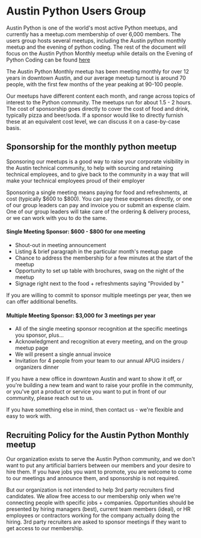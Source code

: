 # Austin Python Users Group

Austin Python is one of the world's most active Python meetups, and currently has a meetup.com membership of over 6,000 members. The users group hosts several meetups, including the Austin python monthly meetup and the evening of python coding. The rest of the document will focus on the Austin Python Monthly meetup while details on the Evening of Python Coding can be found [here](https://github.com/austin-python/APUG_presentations/blob/master/EveningOfPythonCoding.md)

The Austin Python Monthly meetup has been meeting monthly for over 12 years in downtown Austin, and our average meetup turnout is around 70 people, with the first few months of the year peaking at 90-100 people.

Our meetups have different content each month, and range across topics of interest to the Python community.  The meetups run for about 1.5 - 2 hours. The cost of sponsorship goes directly to cover the cost of food and drink, typically pizza and beer/soda.  If a sponsor would like to directly furnish these at an equivalent cost level, we can discuss it on a case-by-case basis.

## Sponsorship for the monthly python meetup

Sponsoring our meetups is a good way to raise your corporate visibility in the Austin technical community, to help with sourcing and retaining technical employees, and to give back to the community in a way that will make your technical employees proud of their employer

Sponsoring a single meeting means paying for food and refreshments, at cost (typically $600 to $800).  You can pay these expenses directly, or one of our group leaders can pay and invoice you or submit an expense claim.  One of our group leaders will take care of the ordering & delivery process, or we can work with you to do the same.

#### Single Meeting Sponsor: $600 - $800 for one meeting
- Shout-out in meeting announcement
- Listing & brief paragraph in the particular month's meetup page
- Chance to address the membership for a few minutes at the start of the meetup
- Opportunity to set up table with brochures, swag on the night of the meetup
- Signage right next to the food + refreshments saying "Provided by <your company>"

If you are willing to commit to sponsor multiple meetings per year, then we can offer additional benefits.

#### Multiple Meeting Sponsor: $3,000 for 3 meetings per year
- All of the single meeting sponsor recognition at the specific meetings you sponsor, plus...
- Acknowledgment and recognition at every meeting, and on the group meetup page
- We will present a single annual invoice
- Invitation for 4 people from your team to our annual APUG insiders / organizers dinner

If you have a new office in downtown Austin and want to show it off, or you're building a new team and want to raise your profile in the community, or you've got a product or service you want to put in front of our community, please reach out to us.

If you have something else in mind, then contact us - we're flexible and easy to work with.

## Recruiting Policy for the Austin Python Monthly meetup

Our organization exists to serve the Austin Python community, and we don't want to put any artificial barriers between our members and your desire to hire them.  If you have jobs you want to promote, you are welcome to come to our meetings and announce them, and sponsorship is not required.

But our organization is not intended to help 3rd party recruiters find candidates.  We allow free access to our membership only when we're connecting people with specific jobs + companies.  Opportunities should be presented by hiring managers (best), current team members (ideal), or HR employees or contractors working for the company actually doing the hiring.  3rd party recruiters are asked to sponsor meetings if they want to get access to our membership.

